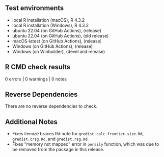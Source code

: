 ## Test environments
* local R installation (macOS), R 4.3.2
* local R installation (Windows), R 4.3.2
* ubuntu 22.04 (on GitHub Actions), (release)
* ubuntu 22.04 (on GitHub Actions), (old release)
* macOS-latest (on GitHub Actions), (release)
* Windows (on GitHub Actions), (release)
* Windows (on Winbuilder), (devel and release)


## R CMD check results

0 errors | 0 warnings | 0 notes

## Reverse Dependencies

There are no reverse dependencies to check.

## Additional Notes

* Fixes itemize braces Rd note for `gredist.calc.frontier.size.Rd`, `gredist.crsg.Rd`, and `gredist.rsg.Rd`.
* Fixes "memory not mapped" error in `persily` function, which was due to be removed from the package in this release.
